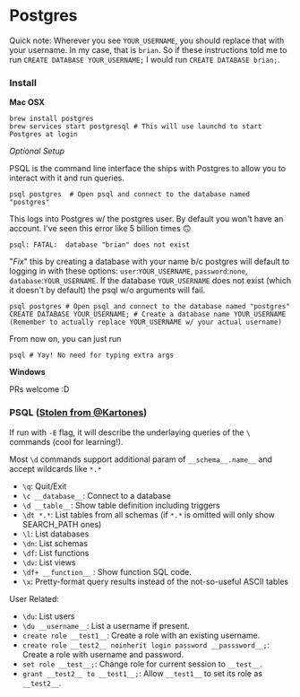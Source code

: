 Postgres
====

Quick note: Wherever you see `YOUR_USERNAME`, you should replace that with your username. In my case, that is `brian`. So if these instructions told me to run `CREATE DATABASE YOUR_USERNAME;` I would run `CREATE DATABASE brian;`.

### Install

**Mac OSX**
    
    brew install postgres
    brew services start postgresql # This will use launchd to start Postgres at login 

_Optional Setup_ 

PSQL is the command line interface the ships with Postgres to allow you to interact with it and run queries. 

    psql postgres  # Open psql and connect to the database named "postgres"

This logs into Postgres w/ the postgres user. By default you won't have an account. I've seen this error like 5 billion times 🙃

    psql: FATAL:  database "brian" does not exist

"*Fix*" this by creating a database with your name b/c postgres will default to logging in with these options: `user`:`YOUR_USERNAME`, `password`:`none`, `database`:`YOUR_USERNAME`. If the database `YOUR_USERNAME` does not exist (which it doesn't by default) the psql w/o arguments will fail.

    psql postgres # Open psql and connect to the database named "postgres"
    CREATE DATABASE YOUR_USERNAME; # Create a database name YOUR_USERNAME (Remember to actually replace YOUR_USERNAME w/ your actual username)

From now on, you can just run 
  
    psql # Yay! No need for typing extra args
   

**Windows**
  
  PRs welcome :D 

### PSQL ([Stolen from @Kartones](https://gist.github.com/Kartones/dd3ff5ec5ea238d4c546))

If run with `-E` flag, it will describe the underlaying queries of the `\` commands (cool for learning!).

Most `\d` commands support additional param of `__schema__.name__` and accept wildcards like `*.*`

- `\q`: Quit/Exit
- `\c __database__`: Connect to a database
- `\d __table__`: Show table definition including triggers
- `\dt *.*`: List tables from all schemas (if `*.*` is omitted will only show SEARCH_PATH ones)
- `\l`: List databases
- `\dn`: List schemas
- `\df`: List functions
- `\dv`: List views
- `\df+ __function__` : Show function SQL code. 
- `\x`: Pretty-format query results instead of the not-so-useful ASCII tables

User Related:
- `\du`: List users
- `\du __username__`: List a username if present.
- `create role __test1__`: Create a role with an existing username.
- `create role __test2__ noinherit login password __passsword__;`: Create a role with username and password.
- `set role __test__;`: Change role for current session to `__test__`.
- `grant __test2__ to __test1__;`: Allow `__test1__` to set its role as `__test2__`.

